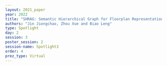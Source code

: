 ```yaml
---
layout: 2021_paper
year: 2022
title: "SHRAG: Semantic Hierarchical Graph for Floorplan Representation"
authors: "Jin Jiongchao, Zhou Xue and Biao Leng"
type: Spotlight
day: 2
session: 3
poster_session: 2
session-name: Spotlight3
order: 4
prez_type: Virtual
---
```

